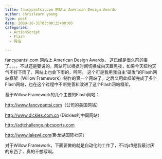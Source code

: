 ```yaml
---
title: fancypantsi.com 网站上 American Design Awards
author: chrislearn young
type: post
date: 2009-10-31T03:00:25+00:00
categories:
  - ActionScript
  - Flash
  - 网站

---
```

fancypantsi.com 网站上 American Design Awards， 这已经是很久前的事了。。。，不过还是要说的，网站可以根据时间切换成白天跟黑夜，如果今天纽约天气不好下雨了，网站上也会下雨的，呵呵。 这个可是我用我自主“研发”的Flash网站框架（Willow Framework）制作的第一个网站了。之后又用此框架完成了多个Flash网站，也在这个过程中不断完善和改进了这个Flash网站框架。
  
  <!--more-->
基于Willow Framework的几个主要的Flash网站：
  
<a href="http://www.fancypantsi.com" target="_blank">http://www.fancypantsi.com</a>（公司的美国网站）
  
<a href="http://www.dickies.com.cn" target="_blank">http://www.dickies.com.cn</a> (Dickies的中国网站）
  
<a href="http://adtchallenge.nbcsports.com" target="_blank">http://adtchallenge.nbcsports.com</a>
  
<a href="http://www.lakewl.com" target="_blank">http://www.lakewl.com</a>(卧龙湖国际社区）

对于Willow Framework，下面要做的就是自动化的工作了，不过jsfl是我最讨厌的东西了，真的不想写啊。
